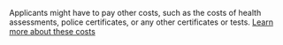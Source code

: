 Applicants might have to pay other costs, such as the costs of health assessments, police certificates, or any other certificates or tests. [Learn more about these costs](#)